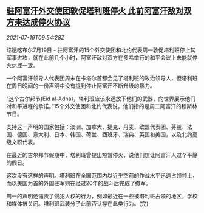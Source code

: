 <!--1626688862000-->
[驻阿富汗外交使团敦促塔利班停火 此前阿富汗敌对双方未达成停火协议](https://cn.reuters.com/article/afghan-taliban-ceasefire-0719-idCNKBS2EP0RV)
------

<div><i>2021-07-19T09:54:28Z</i></div><p>路透喀布尔7月19日 - 驻阿富汗的15个外交使团和北约代表周一敦促塔利班停止其军事进攻，就在此前几个小时，阿富汗敌对双方在多哈举行的和平会议上未能就停火达成一致。</p><p>一个阿富汗领导人代表团周末在卡塔尔首都会见了塔利班的政治领导人，但塔利班在周日晚间的一份声明中没有提到停止阿富汗不断升级的暴力。</p><p>“这个古尔邦节(Eid al-Adha)，塔利班应该永远放下他们的武器，向世界展示他们对和平进程的承诺。”15个外交使团和北约代表说。他们指的是周二阿富汗的穆斯林节日。</p><p>支持这一声明的国家包括：澳洲、加拿大、捷克、丹麦、欧盟代表团、芬兰、法国、德国、意大利、日本、韩国、荷兰、西班牙、瑞典、英国和美国，以及北约高级文职代表。</p><p>在最近的古尔邦节假期中，塔利班曾提出短暂停火，说他们想让阿富汗人过个平静的假日。</p><p>这次没有这样的声明。塔利班在全国范围内以近乎空前的作战水平迅速占领领土，而以美国为首的外国驻军则在经过20年的战斗后完成了撤军。</p><p>周一的声明还谴责了侵犯人权的行为，例如最近在一些被塔利班占领的地区，学校和媒体被关闭。塔利班武装分子此前否认存在此类行为。(完)</p>
